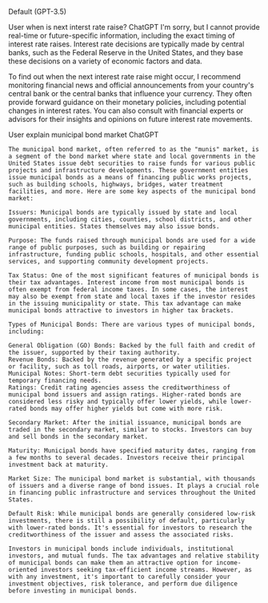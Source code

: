 Default (GPT-3.5)

User
when is next interst rate raise?
ChatGPT
I'm sorry, but I cannot provide real-time or future-specific information, including the exact timing of interest rate raises. Interest rate decisions are typically made by central banks, such as the Federal Reserve in the United States, and they base these decisions on a variety of economic factors and data.

To find out when the next interest rate raise might occur, I recommend monitoring financial news and official announcements from your country's central bank or the central banks that influence your currency. They often provide forward guidance on their monetary policies, including potential changes in interest rates. You can also consult with financial experts or advisors for their insights and opinions on future interest rate movements.




User
explain municipal bond market
ChatGPT
```
The municipal bond market, often referred to as the "munis" market, is a segment of the bond market where state and local governments in the United States issue debt securities to raise funds for various public projects and infrastructure developments. These government entities issue municipal bonds as a means of financing public works projects, such as building schools, highways, bridges, water treatment facilities, and more. Here are some key aspects of the municipal bond market:

Issuers: Municipal bonds are typically issued by state and local governments, including cities, counties, school districts, and other municipal entities. States themselves may also issue bonds.

Purpose: The funds raised through municipal bonds are used for a wide range of public purposes, such as building or repairing infrastructure, funding public schools, hospitals, and other essential services, and supporting community development projects.

Tax Status: One of the most significant features of municipal bonds is their tax advantages. Interest income from most municipal bonds is often exempt from federal income taxes. In some cases, the interest may also be exempt from state and local taxes if the investor resides in the issuing municipality or state. This tax advantage can make municipal bonds attractive to investors in higher tax brackets.

Types of Municipal Bonds: There are various types of municipal bonds, including:

General Obligation (GO) Bonds: Backed by the full faith and credit of the issuer, supported by their taxing authority.
Revenue Bonds: Backed by the revenue generated by a specific project or facility, such as toll roads, airports, or water utilities.
Municipal Notes: Short-term debt securities typically used for temporary financing needs.
Ratings: Credit rating agencies assess the creditworthiness of municipal bond issuers and assign ratings. Higher-rated bonds are considered less risky and typically offer lower yields, while lower-rated bonds may offer higher yields but come with more risk.

Secondary Market: After the initial issuance, municipal bonds are traded in the secondary market, similar to stocks. Investors can buy and sell bonds in the secondary market.

Maturity: Municipal bonds have specified maturity dates, ranging from a few months to several decades. Investors receive their principal investment back at maturity.

Market Size: The municipal bond market is substantial, with thousands of issuers and a diverse range of bond issues. It plays a crucial role in financing public infrastructure and services throughout the United States.

Default Risk: While municipal bonds are generally considered low-risk investments, there is still a possibility of default, particularly with lower-rated bonds. It's essential for investors to research the creditworthiness of the issuer and assess the associated risks.

Investors in municipal bonds include individuals, institutional investors, and mutual funds. The tax advantages and relative stability of municipal bonds can make them an attractive option for income-oriented investors seeking tax-efficient income streams. However, as with any investment, it's important to carefully consider your investment objectives, risk tolerance, and perform due diligence before investing in municipal bonds.
```

